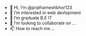 - 👋 Hi, I’m @prathameshbhor123
- 👀 I’m interested in web devlopment
- 🌱 I’m graduate B.E IT
- 💞️ I’m looking to collaborate on ...
- 📫 How to reach me ...

<!---
prathameshbhor123/prathameshbhor123 is a ✨ special ✨ repository because its `README.md` (this file) appears on your GitHub profile.
You can click the Preview link to take a look at your changes.
--->
